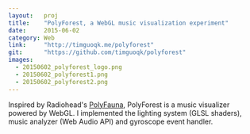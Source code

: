 ```yaml
---
layout:   proj
title:    "PolyForest, a WebGL music visualization experiment"
date:     2015-06-02
category: Web
link:     "http://timguoqk.me/polyforest"
git:      "https://github.com/timguoqk/polyforest"
images: 
  - 20150602_polyforest_logo.png
  - 20150602_polyforest1.png
  - 20150602_polyforest2.png
---
```


Inspired by Radiohead's [PolyFauna](http://www.radiohead.com/deadairspace/140211/PolyFauna), PolyForest is a music visualizer powered by WebGL. I implemented the lighting system (GLSL shaders), music analyzer (Web Audio API) and gyroscope event handler.